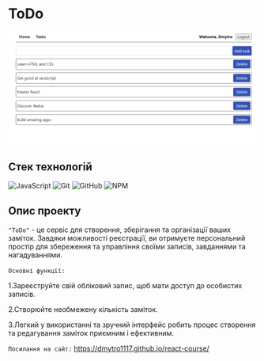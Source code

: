 # ToDo

![React](./assets/ToDo.png)

## Стек технологій

![JavaScript](https://img.shields.io/badge/javascript-%23323330.svg?style=for-the-badge&logo=javascript&logoColor=%23F7DF1E)
![Git](https://img.shields.io/badge/git-%23F05033.svg?style=for-the-badge&logo=git&logoColor=white)
![GitHub](https://img.shields.io/badge/github-%23121011.svg?style=for-the-badge&logo=github&logoColor=white)
![NPM](https://img.shields.io/badge/NPM-%23000000.svg?style=for-the-badge&logo=npm&logoColor=white)

## Опис проекту

`"ToDo"` - це сервіс для створення, зберігання та організації ваших заміток.
Завдяки можливості реєстрації, ви отримуєте персональний простір для збереження
та управління своїми записів, завданнями та нагадуваннями.

`Основні функції:`

1.Зареєструйте свій обліковий запис, щоб мати доступ до особистих записів.

2.Створюйте необмежену кількість заміток.

3.Легкий у використанні та зручний інтерфейс робить процес створення та
редагування заміток приємним і ефективним.

`Посилання на сайт:` https://dmytro1117.github.io/react-course/
